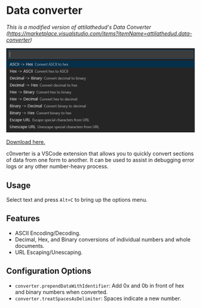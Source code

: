 # Data converter

*This is a modified version of attilathedud's Data Converter (https://marketplace.visualstudio.com/items?itemName=attilathedud.data-converter)*

![Screenshot](https://raw.githubusercontent.com/andreqms/vscode-data-converter/master/imgs/data-converter.png "Action")

[Download here.](https://marketplace.visualstudio.com/items?itemName=andreqms.c0nverter)

c0nverter is a VSCode extension that allows you to quickly convert sections of data from one form to another. It can be used to assist in debugging error logs or any other number-heavy process.

## Usage
Select text and press `Alt+C` to bring up the options menu.

## Features
* ASCII Encoding/Decoding.
* Decimal, Hex, and Binary conversions of individual numbers and whole documents.
* URL Escaping/Unescaping.

## Configuration Options
* `converter.prependDataWithIdentifier`: Add 0x and 0b in front of hex and binary numbers when converted.
* `converter.treatSpacesAsDelimiter`: Spaces indicate a new number.

